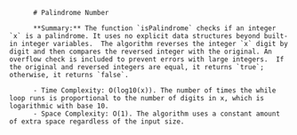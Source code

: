 
          # Palindrome Number

          **Summary:** The function `isPalindrome` checks if an integer `x` is a palindrome. It uses no explicit data structures beyond built-in integer variables.  The algorithm reverses the integer `x` digit by digit and then compares the reversed integer with the original. An overflow check is included to prevent errors with large integers.  If the original and reversed integers are equal, it returns `true`; otherwise, it returns `false`.

          - Time Complexity: O(log10(x)). The number of times the while loop runs is proportional to the number of digits in x, which is logarithmic with base 10.
          - Space Complexity: O(1). The algorithm uses a constant amount of extra space regardless of the input size.
          